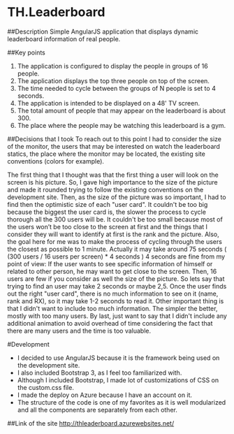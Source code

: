 # TH.Leaderboard

##Description
Simple AngularJS application that displays dynamic leaderboard information of real people.

##Key points
1. The application is configured to display the people in groups of 16 people.
2. The application displays the top three people on top of the screen.
3. The time needed to cycle between the groups of N people is set to 4 seconds.
4. The application is intended to be displayed on a 48' TV screen.
5. The total amount of people that may appear on the leaderboard is about 300.
6. The place where the people may be watching this leaderboard is a gym.

##Decisions that I took
 To reach out to this point I had to consider the size of the monitor, the users that may be interested on watch the leaderboard statics, the place where the monitor may be located, the existing site conventions (colors for example).
 
 The first thing that I thought was that the first thing a user will look on the screen is his picture. So, I gave high importance to the size of the picture and made it rounded trying to follow the existing conventions on the development site.
 Then, as the size of the picture was so important, I had to find then the optimistic size of each "user card". It couldn't be too big because the biggest the user card is, the slower the process to cycle thorough all the 300 users will be. It couldn't be too small because most of the users won’t be too close to the screen at first and the things that I consider they will want to identify at first is the rank and the picture.
 Also, the goal here for me was to make the process of cycling through the users the closest as possible to 1 minute. Actually it may take around 75 seconds ( (300 users / 16 users per screen) * 4 seconds )
 4 seconds are fine from my point of view: If the user wants to see specific information of himself or related to other person, he may want to get close to the screen. Then, 16 users are few if you consider as well the size of the picture. So lets say that trying to find an user may take 2 seconds or maybe 2,5. Once the user finds out the right "user card", there is no much information to see on it (name, rank and RX), so it may take 1-2 seconds to read it.
 Other important thing is that I didn't want to include too much information. The simpler the better, mostly with too many users.
 By last, just want to say that I didn't include any additional animation to avoid overhead of time considering the fact that there are many users and the time is too valuable. 
 
 #Development
 - I decided to use AngularJS because it is the framework being used on the development site.
 - I also included Bootstrap 3, as I feel too familiarized with.
 - Although I included Bootstrap, I made lot of customizations of CSS on the custom.css file.
 - I made the deploy on Azure because I have an account on it.
 - The structure of the code is one of my favorites as it is well modularized and all the components are separately from each other.
 

##Link of the site
http://thleaderboard.azurewebsites.net/
